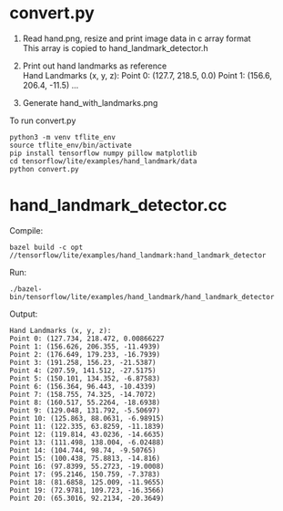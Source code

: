 # convert.py
1. Read hand.png, resize and print image data in c array format  
This array is copied to hand_landmark_detector.h

2. Print out hand landmarks as reference  
Hand Landmarks (x, y, z):
Point 0: (127.7, 218.5, 0.0)
Point 1: (156.6, 206.4, -11.5)
...

3. Generate hand_with_landmarks.png

To run convert.py
```
python3 -m venv tflite_env
source tflite_env/bin/activate
pip install tensorflow numpy pillow matplotlib
cd tensorflow/lite/examples/hand_landmark/data
python convert.py
```

# hand_landmark_detector.cc
Compile:  
```
bazel build -c opt //tensorflow/lite/examples/hand_landmark:hand_landmark_detector
```

Run:   
```
./bazel-bin/tensorflow/lite/examples/hand_landmark/hand_landmark_detector
```

Output:
```
Hand Landmarks (x, y, z):             
Point 0: (127.734, 218.472, 0.00866227
Point 1: (156.626, 206.355, -11.4939) 
Point 2: (176.649, 179.233, -16.7939) 
Point 3: (191.258, 156.23, -21.5387)  
Point 4: (207.59, 141.512, -27.5175)  
Point 5: (150.101, 134.352, -6.87583) 
Point 6: (156.364, 96.443, -10.4339)  
Point 7: (158.755, 74.325, -14.7072)  
Point 8: (160.517, 55.2264, -18.6938) 
Point 9: (129.048, 131.792, -5.50697) 
Point 10: (125.863, 88.0631, -6.98915)
Point 11: (122.335, 63.8259, -11.1839)
Point 12: (119.814, 43.0236, -14.6635)
Point 13: (111.498, 138.004, -6.02488)
Point 14: (104.744, 98.74, -9.50765)  
Point 15: (100.438, 75.8813, -14.816) 
Point 16: (97.8399, 55.2723, -19.0008)
Point 17: (95.2146, 150.759, -7.3783) 
Point 18: (81.6858, 125.009, -11.9655)
Point 19: (72.9781, 109.723, -16.3566)
Point 20: (65.3016, 92.2134, -20.3649)
```



